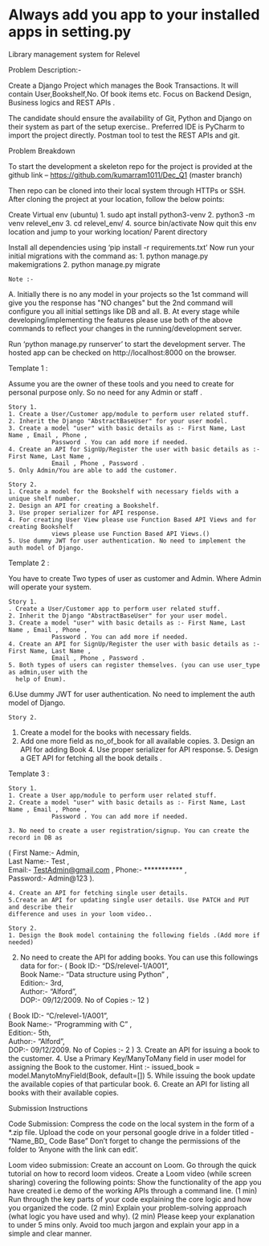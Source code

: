 # Always add you app to your installed apps in setting.py


Library management system for Relevel

Problem Description:- 

Create a Django Project which manages the Book Transactions. It will contain User,Bookshelf,No. Of book items etc. Focus on Backend Design, Business logics and REST APIs .

The candidate should ensure the availability of Git, Python and Django on their system as part of the setup exercise.. Preferred IDE is PyCharm to import the project directly. Postman tool to test the REST APIs and git.


Problem Breakdown 

To start the development a skeleton repo for the project is provided at the github link –
https://github.com/kumarram1011/Dec_Q1  (master branch)

Then repo can be cloned into their local system through HTTPs or SSH.  After cloning the project at your location, follow the below points:
	
Create Virtual env (ubuntu)
		1. sudo apt install python3-venv
		2. python3 -m venv relevel_env
		3. cd relevel_env/
		4. source bin/activate
Now quit this env location and jump to your working location/ Parent directory
	 
		
Install all dependencies using ‘pip install -r requirements.txt’
Now run your initial migrations with the command as:
	1. python manage.py makemigrations
	2. python manage.py migrate
	
	Note :- 
A.  Initially there is no any model in your projects so the 1st command  will give you
      the response has "NO changes" but the 2nd command will configure you all initial
      settings like DB and all.
	B.  At every stage while developing/implementing the features please use both of the 
                 above commands to reflect your changes in the running/development server.

Run ‘python manage.py runserver’ to start the development server. 
The hosted app can be checked on http://localhost:8000 on the browser. 





Template 1 :

Assume you are the owner of these tools and you need to create for personal purpose only. So no need for any Admin or staff .

	
	Story 1.
	1. Create a User/Customer app/module to perform user related stuff.
	2. Inherit the Django "AbstractBaseUser" for your user model.
	3. Create a model "user" with basic details as :- First Name, Last Name , Email , Phone , 
                Password . You can add more if needed.
	4. Create an API for SignUp/Register the user with basic details as :- First Name, Last Name , 
                Email , Phone , Password .
	5. Only Admin/You are able to add the customer.
	
	Story 2.
	1. Create a model for the Bookshelf with necessary fields with a unique shelf number.
	2. Design an API for creating a Bookshelf.
	3. Use proper serializer for API response.
	4. For creating User View please use Function Based API Views and for creating Bookshelf
                views please use Function Based API Views.()
	5. Use dummy JWT for user authentication. No need to implement the auth model of Django.





























Template 2 :

You have to create Two types of user as customer and Admin. Where Admin will operate your system.
	
	Story 1.
	. Create a User/Customer app to perform user related stuff.
	2. Inherit the Django "AbstractBaseUser" for your user model.
	3. Create a model "user" with basic details as :- First Name, Last Name , Email , Phone , 
                Password . You can add more if needed.
	4. Create an API for SignUp/Register the user with basic details as :- First Name, Last Name , 
                Email , Phone , Password .
	5. Both types of users can register themselves. (you can use user_type as admin,user with the
      help of Enum).
6.Use dummy JWT for user authentication. No need to implement the auth model of Django.

	Story 2.
1. Create a model for the books with necessary fields.
2. Add one more field as no_of_book for all available copies.
	3. Design an API for adding Book
	4. Use proper serializer for API response.
	5. Design a GET API for fetching all the book details .
	





























Template 3 :
	
	Story 1.
	1. Create a User app/module to perform user related stuff.	
	2. Create a model "user" with basic details as :- First Name, Last Name , Email , Phone , 
                Password . You can add more if needed.

	3. No need to create a user registration/signup. You can create the record in DB as 
(
First Name:- Admin, 								
Last Name:- Test , 								
Email:- TestAdmin@gmail.com , 							 Phone:- *********** ,								
Password:- Admin@123
 ).


	4. Create an API for fetching single user details.
	5.Create an API for updating single user details. Use PATCH and PUT and describe their
    difference and uses in your loom video..
	
	Story 2.
	1. Design the Book model containing the following fields .(Add more if needed)
2. No need to create the API for adding books. You can use this followings data for for:-
	(
Book ID:- “DS/relevel-1/A001”, 							
Book Name:- “Data structure using Python” ,					
Edition:- 3rd, 	
Author:- “Alford”,								
DOP:-  09/12/2009.
No of Copies :- 12
)


(
Book ID:- “C/relevel-1/A001”, 							
Book Name:- “Programming with C” ,					
Edition:- 5th, 	
Author:- “Alford”,								
DOP:-  09/12/2009.
No of Copies :- 2
)
	3. Create an API for issuing a book to the customer.
	4. Use a Primary Key/ManyToMany field in user model for assigning the Book to the
    customer.
		Hint :- issued_book = model.ManytoMnyField(Book, default=[])
	5. While issuing the book update the available copies of that particular book.
	6. Create an API for listing all books with their available copies.















Submission Instructions

Code Submission: 
Compress the code on the local system in the form of a *.zip file.
Upload the code on your personal google drive in a folder titled - “Name_BD_<Round Name> Code Base”
Don’t forget to change the permissions of the folder to ‘Anyone with the link can edit’.



Loom video submission: 
Create an account on Loom. 
Go through the quick tutorial on how to record loom videos. 
Create a Loom video (while screen sharing) covering the following points:
Show the functionality of the app you have created i.e demo of the working APIs through a command line. (1 min)
Run through the key parts of your code explaining the core logic and how you organized the code. (2 min)
Explain your problem-solving approach (what logic you have used and why). (2 min)
Please keep your explanation to under 5 mins only.
Avoid too much jargon and explain your app in a simple and clear manner. 



